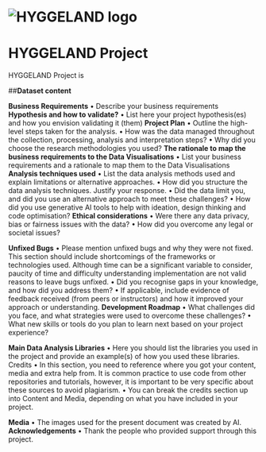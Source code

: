 # ![HYGGELAND logo]()

# **HYGGELAND Project** 
HYGGELAND Project is
 
##**Dataset content**

**Business Requirements**
•	Describe your business requirements
**Hypothesis and how to validate?**
•	List here your project hypothesis(es) and how you envision validating it (them)
**Project Plan**
•	Outline the high-level steps taken for the analysis.
•	How was the data managed throughout the collection, processing, analysis and interpretation steps?
•	Why did you choose the research methodologies you used?
**The rationale to map the business requirements to the Data Visualisations**
•	List your business requirements and a rationale to map them to the Data Visualisations 
**Analysis techniques used**
•	List the data analysis methods used and explain limitations or alternative approaches.
•	How did you structure the data analysis techniques. Justify your response.
•	Did the data limit you, and did you use an alternative approach to meet these challenges?
•	How did you use generative AI tools to help with ideation, design thinking and code optimisation?
**Ethical considerations**
•	Were there any data privacy, bias or fairness issues with the data?
•	How did you overcome any legal or societal issues?

**Unfixed Bugs**
•	Please mention unfixed bugs and why they were not fixed. This section should include shortcomings of the frameworks or technologies used. Although time can be a significant variable to consider, paucity of time and difficulty understanding implementation are not valid reasons to leave bugs unfixed.
•	Did you recognise gaps in your knowledge, and how did you address them?
•	If applicable, include evidence of feedback received (from peers or instructors) and how it improved your approach or understanding.
**Development Roadmap**
•	What challenges did you face, and what strategies were used to overcome these challenges?
•	What new skills or tools do you plan to learn next based on your project experience?

**Main Data Analysis Libraries**
•	Here you should list the libraries you used in the project and provide an example(s) of how you used these libraries.
Credits
•	In this section, you need to reference where you got your content, media and extra help from. It is common practice to use code from other repositories and tutorials, however, it is important to be very specific about these sources to avoid plagiarism.
•	You can break the credits section up into Content and Media, depending on what you have included in your project.

**Media**
•	The images used for  the present document was created by AI.
**Acknowledgements**
•	Thank the people who provided support through this project.

